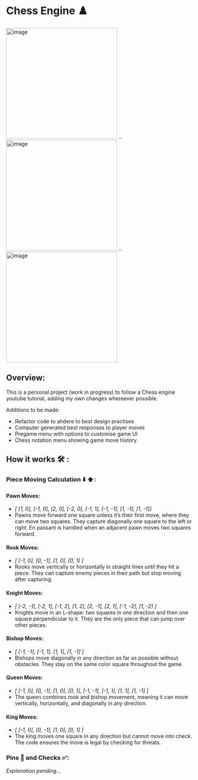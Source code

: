 # Chess Engine ♟️

<img width="300" alt="image" src="https://github.com/user-attachments/assets/1c0272f1-97a7-4508-bd22-af00f47c6277" />
..
<img width="300" alt="image" src="https://github.com/user-attachments/assets/74af6679-1ea3-48b0-b8e8-724c339bb714" />
..
<img width="300" alt="image" src="https://github.com/user-attachments/assets/a9e6b14c-7d19-41aa-a049-c3ee5208e757" />

## Overview:
This is a personal project (work in progress) to follow a Chess engine youtube tutorial, adding my own changes whereever possible.

Additions to be made:

* Refactor code to ahdere to best design practises
* Computer generated best responses to player moves
* Pregame menu with options to customise game UI
* Chess notation menu showing game move history


## How it works 🛠 :

### Piece Moving Calculation ⬇️ ⬆️:

#### Pawn Moves:
* *[ [1, 0], [-1, 0], [2, 0], [-2, 0], [-1, 1], [-1, -1], [1, -1], [1, -1]]* 
* Pawns move forward one square unless it’s their first move, where they can move two squares. They capture diagonally one square to the left or right. En passant is handled when an adjacent pawn moves two squares forward.

#### Rook Moves:
* *[ [-1, 0], [0, -1], [1, 0], [0, 1] ]*
* Rooks move vertically or horizontally in straight lines until they hit a piece. They can capture enemy pieces in their path but stop moving after capturing.

#### Knight Moves:
* *[ [-2, -1], [-2, 1], [-1, 2], [1, 2], [2, -1], [2, 1], [-1, -2], [1, -2] ]*
* Knights move in an L-shape: two squares in one direction and then one square perpendicular to it. They are the only piece that can jump over other pieces.

#### Bishop Moves:
* *[ [-1, -1], [-1, 1], [1, 1], [1, -1] ]*
* Bishops move diagonally in any direction as far as possible without obstacles. They stay on the same color square throughout the game.

#### Queen Moves:
* *[ [-1, 0], [0, -1], [1, 0], [0, 1], [-1, -1], [-1, 1], [1, 1], [1, -1] ]*
* The queen combines rook and bishop movement, meaning it can move vertically, horizontally, and diagonally in any direction.

#### King Moves:
* *[ [-1, 0], [0, -1], [1, 0], [0, 1] ]*
* The king moves one square in any direction but cannot move into check. The code ensures the move is legal by checking for threats.

### Pins 📍 and Checks ✅:
*Explanation pending...*
